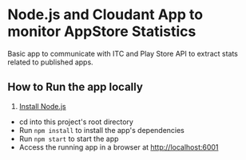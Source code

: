# Node.js and Cloudant App to monitor AppStore Statistics

Basic app to communicate with ITC and Play Store API to extract stats related to published apps.

## How to Run the app locally

1. [Install Node.js][]
+ cd into this project's root directory
+ Run `npm install` to install the app's dependencies
+ Run `npm start` to start the app
+ Access the running app in a browser at <http://localhost:6001>

[Install Node.js]: https://nodejs.org/en/download/
